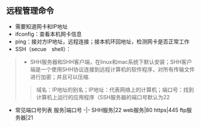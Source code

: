 ## 远程管理命令
+ 需要知道网卡和IP地址
+ ifconfig：查看本机网卡信息
+ ping：接对方IP地址，远程连接；接本机环回地址，检测网卡是否正常工作
+ SSH（secue　shell）：
> * SHH服务器和SHH客户端，在linux和mac系统下默认安装；SHH客户端是一个使用SHH协议连接到远程计算机的软件程序，对所有传输文件进行加密；并且可以压缩.
> >域名：IP地址的别名；IP地址：代表网络上的计算机；端口号：找到计算机上运行的应用程序（SSH服务器的端口号默认为22


+ 常见端口号列表
服务|端口号
-|-
SHH服务|22
web服务|80
https|445
ftp服务器|21

